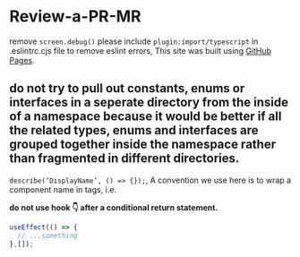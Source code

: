 # Review-a-PR-MR
remove <code>screen.debug()</code>
please include <code>plugin:import/typescript</code> in .eslintrc.cjs file to remove eslint errors, This site was built using [GitHub Pages](https://ankur171.hashnode.dev/eslintrccjs).
## do not try to pull out constants, enums or interfaces in a seperate directory from the inside of a namespace because it would be better if all the related types, enums and interfaces are grouped together inside the namespace rather than fragmented in different directories.
<code>describe(‘DisplayName’, () => {});</code>, A convention we use here is to wrap a component name in tags, i.e. <DisplayName />

<strong>do not use hook 👇 after a conditional return statement.</strong>
```javascript
useEffect(() => {
  // ...something
},[]);
```

